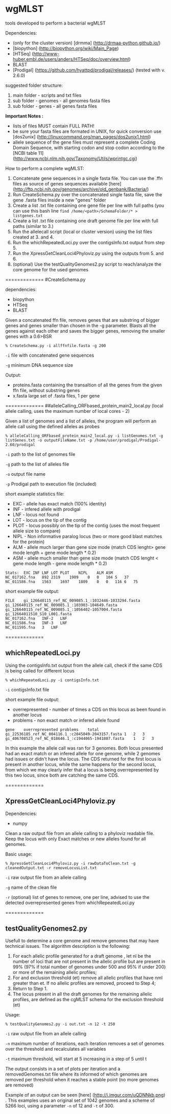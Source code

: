 # wgMLST
tools developed to perform a bacterial wgMLST

Dependencies:
* (only for the cluster version) [drmma]	(http://drmaa-python.github.io/)
* [biopython] (http://biopython.org/wiki/Main_Page)
* [HTSeq] (http://www-huber.embl.de/users/anders/HTSeq/doc/overview.html)
* BLAST
* [Prodigal] (https://github.com/hyattpd/prodigal/releases/) (tested with v. 2.6.0)



suggested folder structure:

1. main folder - scripts and txt files
 1. sub folder - genomes - all genomes fasta files
 2. sub folder - genes - all genes fasta files

**Important Notes :**
- lists of files MUST contain FULL PATH!
- be sure your fasta files are formated in UNIX, for quick conversion use [dos2unix] (http://linuxcommand.org/man_pages/dos2unix1.html)
- allele sequence of the gene files must represent a complete Coding Domain Sequence, with starting codon and stop codon according to the [NCBI table 11] (http://www.ncbi.nlm.nih.gov/Taxonomy/Utils/wprintgc.cgi)


How to perform a complete wgMLST:

1. Concatenate gene sequences in a single fasta file. You can use the .ffn files as source of genes sequences available [here] (http://ftp.ncbi.nih.gov/genomes/archive/old_genbank/Bacteria/)
2. Run CreateSchema.py over the concatenated single fasta file, save the gene .fasta files inside a new "genes" folder
3. Create a list .txt file containing one gene file per line with full paths (you can use this bash line `find /home/<path>/SchemaFolder/* > listgenes.txt`
4. Create a list .txt file containing one draft genome file per line with full paths (similar to 3.)
5. Run the allelecall script (local or cluster version) using the list files created at 3. and 4.
6. Run the whichRepeatedLoci.py over the contigsInfo.txt output from step 5.
7. Run the XpressGetCleanLoci4Phyloviz.py using the outputs from 5. and 6.
8. (optional) Use the testQualityGenomes2.py script to reach/analyze the core genome for the used genomes

=============
#CreateSchema.py

dependencies:
* biopython
* HTSeq
* BLAST

Given a concatenated ffn file, removes genes that are substring of bigger genes and genes smaller than chosen in the -g parameter. Blasts all the genes against each other and saves the bigger genes, removing the smaller genes with a 0.6>BSR

	% CreateSchema.py -i allffnfile.fasta -g 200

`-i` file with concatenated gene sequences

`-g` minimum DNA sequence size


Output:

* proteins.fasta containing the transaltion of all the genes from the given ffn file, without substring genes
* x.fasta large set of .fasta files, 1 per gene



=============
##alleleCalling_ORFbased_protein_main2_local.py (local allele calling, uses the maximum number of local cores - 2)

Given a list of genomes and a list of alleles, the program will perform an allele call using the defined alleles as probes

	% alleleCalling_ORFbased_protein_main2_local.py -i listGenomes.txt -g listGenes.txt -o outputFileName.txt -p /home/user/prodigal/Prodigal-2.60/prodigal
	
`-i` path to the list of genomes file

`-g` path to the list of alleles file

`-o` output file name

`-p` Prodigal path to execution file (included) 

short example statistics file:

* EXC - allele has exact match (100% identity)
* INF - infered allele with prodigal
* LNF - locus not found
* LOT - locus on the tip of the contig
* PLOT - locus possibly on the tip of the contig (uses the most frequent allele size to compare)
* NIPL - Non informative paralog locus (two or more good blast matches for the protein)
* ALM - allele much larger than gene size mode (match CDS lenght> gene mode length + gene mode length * 0.2)
* ASM - allele much smaller than gene size mode (match CDS lenght < gene mode length - gene mode length * 0.2)

```
Stats:	EXC	INF	LNF	LOT	PLOT	NIPL	ALM	ASM
NC_017162.fna	892	2319	1909	0	0	104	5	37	
NC_011586.fna	1563	1697	1809	0	0	116	6	75	
```

short example file output:

```
FILE	gi_126640115_ref_NC_009085.1_:1032446-1033294.fasta	gi_126640115_ref_NC_009085.1_:103903-104649.fasta	gi_126640115_ref_NC_009085.1_:1056402-1057004.fasta	gi_12664011510_S10_L001.fasta
NC_017162.fna	INF-2	LNF
NC_011586.fna	INF-3	LNF
NC_011595.fna	3	LNF
```
=============
## whichRepeatedLoci.py

Using the contigsInfo.txt output from the allele call, check if the same CDS is being called for different locus

	% whichRepeatedLoci.py -i contigsInfo.txt

`-i` contigsInfo.txt file

short example file output:

* overrepresented - number of times a CDS on this locus as been found in another locus
* problems - non exact match or infered allele found

```
gene	overrepresented	problems	total
gi_22536185_ref_NC_004116.1_:c2045049-2043157.fasta	1	2	3
gi_406708523_ref_NC_018646.1_:c1944065-1941807.fasta	1	2	3

```
In this example the allele call was ran for 3 genomes.
Both locus presented had an exact match or an infered allele for one genome, while 2 genomes had issues or didn't have the locus. The CDS returned for the first locus is present in another locus, while the same happens for the second locus, from which we may clearly infer that a locus is being overrepresented by this two locus, since both are catching the same CDS.

=============
## XpressGetCleanLoci4Phyloviz.py

Dependencies:
* numpy

Clean a raw output file from an allele calling to a phyloviz readable file. Keep the locus with only Exact matches or new alleles found for all genomes.

Basic usage:

	% XpressGetCleanLoci4Phyloviz.py -i rawDataToClean.txt -g cleanedOutput.txt -r removeLocusList.txt
	
`-i` raw output file from an allele calling

`-g` name of the clean file

`-r` (optional) list of genes to remove, one per line, advised to use the detected overrepresented genes from whichRepeatedLoci.py

=============
## testQualityGenomes2.py

Usefull to determine a core genome and remove genomes that may have technical issues. The algorithm description is the following:

1. For each allelic profile generated for a draft genome , let nl be the number of loci that are not present in the allelic profile but are present in 99% (97% if total number of genomes under 500 and 95% if under 200) or more of the remaining allelic profiles;
2. For and exclusion threshold (et) remove all allelic profiles that have nml greater than et. If no allelic profiles are removed, proceed to Step 4;
3. Return to Step 1.
4. The locus present in all the draft genomes for the remaining allelic profiles, are defined as the cgMLST schema for the exclusion threshold (et)

Usage:

	% testQualityGenomes2.py -i out.txt -n 12 -t 250
	
`-i` raw output file from an allele calling

`-n` maximum number of iterations, each iteration removes a set of genomes over the threshold and recalculates all variables

`-t` maximum threshold, will start at 5 increasing in a step of 5 until t

The output consists in a set of plots per iteration and a removedGenomes.txt file where its informed of which genomes are removed per threshold when it reaches a stable point (no more genomes are removed)

Example of an output can be seen [here] (http://i.imgur.com/uQDNNkb.png) . This examples uses an original set of 1042 genomes and a scheme of 5266 loci, using a parameter `-n` of 12 and `-t` of 300.
